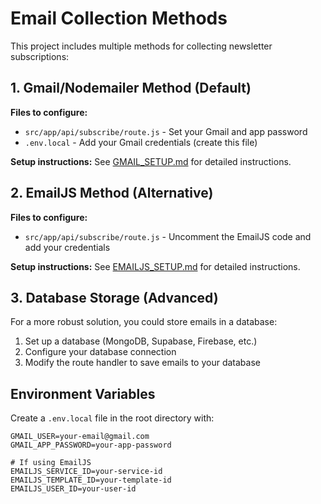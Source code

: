 # Email Collection Methods

This project includes multiple methods for collecting newsletter subscriptions:

## 1. Gmail/Nodemailer Method (Default)

**Files to configure:**
- `src/app/api/subscribe/route.js` - Set your Gmail and app password
- `.env.local` - Add your Gmail credentials (create this file)

**Setup instructions:**
See [GMAIL_SETUP.md](./GMAIL_SETUP.md) for detailed instructions.

## 2. EmailJS Method (Alternative)

**Files to configure:**
- `src/app/api/subscribe/route.js` - Uncomment the EmailJS code and add your credentials

**Setup instructions:**
See [EMAILJS_SETUP.md](./EMAILJS_SETUP.md) for detailed instructions.

## 3. Database Storage (Advanced)

For a more robust solution, you could store emails in a database:

1. Set up a database (MongoDB, Supabase, Firebase, etc.)
2. Configure your database connection
3. Modify the route handler to save emails to your database

## Environment Variables

Create a `.env.local` file in the root directory with:

```
GMAIL_USER=your-email@gmail.com
GMAIL_APP_PASSWORD=your-app-password

# If using EmailJS
EMAILJS_SERVICE_ID=your-service-id
EMAILJS_TEMPLATE_ID=your-template-id
EMAILJS_USER_ID=your-user-id
```

